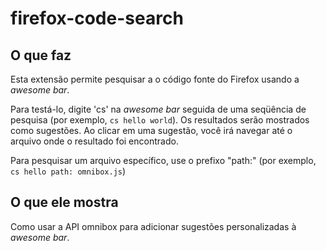 # firefox-code-search

## O que faz

Esta extensão permite pesquisar a o código fonte do Firefox usando a _awesome bar_.

Para testá-lo, digite 'cs' na _awesome bar_ seguida de uma seqüência de pesquisa (por exemplo, `cs hello world`). Os resultados serão mostrados como sugestões. Ao clicar em uma sugestão, você irá navegar até o arquivo onde o resultado foi encontrado.

Para pesquisar um arquivo específico, use o prefixo "path:" (por exemplo, `cs hello path: omnibox.js`)

## O que ele mostra

Como usar a API omnibox para adicionar sugestões personalizadas à _awesome bar_.